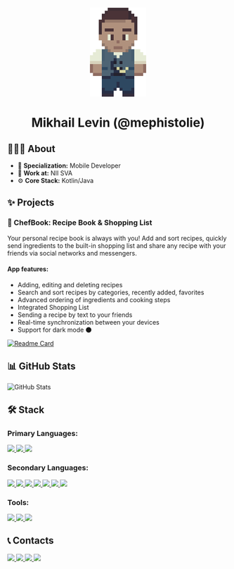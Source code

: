 <p align="center">
    <img src="https://github.com/mephistolie/mephistolie/blob/main/pictures/jrpg-character.png" width="128"/>
    <h1 align="center">Mikhail Levin (@mephistolie)</h2>
</p>

## 👨🏻‍💻 About
* 📱 **Specialization:** Mobile Developer
* 💼 **Work at:** NII SVA
* ⚙️ **Core Stack:** Kotlin/Java

## ✨ Projects
### 📙 ChefBook: Recipe Book & Shopping List

Your personal recipe book is always with you! Add and sort recipes, quickly send ingredients to the built-in shopping list and share any recipe with your friends via social networks and messengers.

#### App features:
* Adding, editing and deleting recipes
* Search and sort recipes by categories, recently added, favorites
* Advanced ordering of ingredients and cooking steps
* Integrated Shopping List
* Sending a recipe by text to your friends
* Real-time synchronization between your devices
* Support for dark mode 🌑

[![Readme Card](https://github-readme-stats.vercel.app/api/pin/?username=mephistolie&repo=chefbook&theme=nord)](https://github.com/anuraghazra/github-readme-stats)

## 📊 GitHub Stats
![GitHub Stats](https://github-readme-stats.vercel.app/api?username=mephistolie&theme=nord&count_private=true&include_all_commits=true&show_icons=true&hide_title=true)

## 🛠️ Stack
### Primary Languages:
<p align="left"> 
    <a href="https://kotlinlang.org" target="_blank"> <img src="https://img.icons8.com/color/48/000000/kotlin.png"/> </a>
    <a href="https://www.java.com" target="_blank"> <img src="https://img.icons8.com/color/48/000000/java-coffee-cup-logo.png"/> </a>
    <a href="https://www.apple.com/ru/swift/" target="_blank"> <img src="https://img.icons8.com/color/48/000000/swift.png"/> </a>
</p>

### Secondary Languages:
<p align="left">
    <a href="https://www.python.org" target="_blank"> <img src="https://img.icons8.com/color/48/000000/python.png"/> </a>
    <a href="https://www.python.org" target="_blank"> <img src="https://img.icons8.com/color/48/000000/golang.png"/>
    <a href="https://www.python.org" target="_blank"> <img src="https://img.icons8.com/color/48/000000/nodejs.png"/>
    <a href="https://www.python.org" target="_blank"> <img src="https://img.icons8.com/color/48/000000/c-plus-plus-logo.png"/> </a>
    <a href="https://www.python.org" target="_blank"> <img src="https://img.icons8.com/color/48/000000/html-5--v1.png"/>
    <a href="https://www.python.org" target="_blank"> <img src="https://img.icons8.com/color/48/000000/css3.png"/>
    <a href="https://www.python.org" target="_blank"> <img src="https://img.icons8.com/color/48/000000/javascript.png"/> </a>
</p>

### Tools:
<p align="left">
    <a href="https://www.python.org" target="_blank"> <img src="https://img.icons8.com/color/48/000000/android-studio--v3.png"/> </a>
    <a href="https://www.python.org" target="_blank"> <img src="https://img.icons8.com/color/48/000000/xcode.png"/> </a>
    <a href="https://www.python.org" target="_blank"> <img src="https://img.icons8.com/color/48/000000/visual-studio-code-2019.png"/> </a>
</p>

## 📞 Contacts
<p align="left">
    <a href="https://vk.com/mephistolie" target="_blank"> <img src="https://img.icons8.com/color/48/000000/vk-com.png"/> </a>
    <a href="https://www.instagram.com/mephistolie/" target="_blank"> <img src="https://img.icons8.com/fluency/48/000000/instagram-new.png"/> </a>
    <a href="https://twitter.com/mephistolie" target="_blank"> <img src="https://img.icons8.com/color/48/000000/twitter-circled--v1.png"/> </a>
    <a href="http://t.me/mephistolie" target="_blank"> <img src="https://img.icons8.com/color/48/000000/telegram-app--v1.png"/> </a>
</p>
